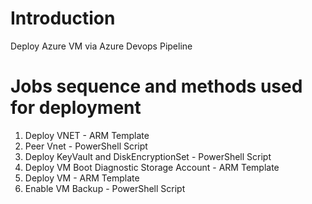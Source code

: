 # Introduction 
Deploy Azure VM via Azure Devops Pipeline

# Jobs sequence and methods used for deployment 

1.	Deploy VNET                                     - ARM Template
2.  Peer Vnet										- PowerShell Script
3.	Deploy KeyVault and DiskEncryptionSet           - PowerShell Script 
4.	Deploy VM Boot Diagnostic Storage Account       - ARM Template
5.	Deploy VM                                       - ARM Template
6.  Enable VM Backup					            - PowerShell Script	



